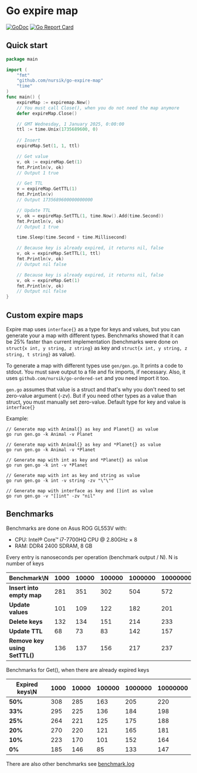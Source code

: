 # Go expire map
[![GoDoc](https://godoc.org/github.com/nursik/go-expire-map?status.svg)](https://godoc.org/github.com/nursik/go-expire-map)
[![Go Report Card](https://goreportcard.com/badge/github.com/nursik/go-expire-map)](https://goreportcard.com/report/github.com/nursik/go-expire-map)

## Quick start
```go
package main

import (
	"fmt"
	"github.com/nursik/go-expire-map"
	"time"
)
func main() {
    expireMap := expiremap.New()
    // You must call Close(), when you do not need the map anymore
    defer expireMap.Close()

    // GMT Wednesday, 1 January 2025, 0:00:00
    ttl := time.Unix(1735689600, 0)
    
    // Insert
    expireMap.Set(1, 1, ttl)

    // Get value
    v, ok := expireMap.Get(1)
    fmt.Println(v, ok)
    // Output 1 true

    // Get TTL
    v = expireMap.GetTTL(1)
    fmt.Println(v)
    // Output 1735689600000000000

    // Update TTL
    v, ok = expireMap.SetTTL(1, time.Now().Add(time.Second))
    fmt.Println(v, ok)
    // Output 1 true

    time.Sleep(time.Second + time.Millisecond)

    // Because key is already expired, it returns nil, false
    v, ok = expireMap.SetTTL(1, ttl)
    fmt.Println(v, ok)
    // Output nil false

    // Because key is already expired, it returns nil, false
    v, ok = expireMap.Get(1)
    fmt.Println(v, ok)
    // Output nil false
}

```

## Custom expire maps
Expire map uses `interface{}` as a type for keys and values, but you can generate your a map with different types.
Benchmarks showed that it can be 25% faster than current implementation (benchmarks were done on `struct{x int, y string, z string}` as key and `struct{x int, y string, z string, t string}` as value).

To generate a map with different types use `gen/gen.go`. It prints a code to stdout. You must save output to a file and fix imports, if necessary. Also, it uses `github.com/nursik/go-ordered-set` and you need import it too.

`gen.go` assumes that value is a struct and that's why you don't need to set zero-value argument (-zv). But if you need other types as a value than struct, you must manually set zero-value. Default type for key and value is `interface{}` 

Example:
```
// Generate map with Animal{} as key and Planet{} as value
go run gen.go -k Animal -v Planet

// Generate map with Animal{} as key and *Planet{} as value
go run gen.go -k Animal -v *Planet

// Generate map with int as key and *Planet{} as value
go run gen.go -k int -v *Planet

// Generate map with int as key and string as value
go run gen.go -k int -v string -zv "\"\""

// Generate map with interface as key and []int as value
go run gen.go -v "[]int" -zv "nil"

```
## Benchmarks
Benchmarks are done on Asus ROG GL553V with:
* CPU: Intel® Core™ i7-7700HQ CPU @ 2.80GHz × 8
* RAM: DDR4 2400 SDRAM, 8 GB

Every entry is nanoseconds per operation (benchmark output / N). N is number of keys

| Benchmark\N  | 1000 | 10000 | 100000 | 1000000 | 10000000 |
| ------------ | ---- | ----- | ------ | ------- | -------- |
| **Insert into empty map**     | 281 | 351 | 302 | 504 | 572 |
| **Update values**             | 101 | 109 | 122 | 182 | 201 |
| **Delete keys**               | 132 | 134 | 151 | 214 | 233 |
| **Update TTL**                |  68 | 73  | 83  | 142 | 157 |
| **Remove key using SetTTL()** | 136 | 137 | 156 | 217 | 237 |

Benchmarks for Get(), when there are already expired keys

| Expired keys\N  | 1000 | 10000 | 100000 | 1000000 | 10000000 |
| ------------    | ---- | ----- | ------ | ------- | -------- |
| **50%**         | 308  | 285   | 163    | 205     | 220 |
| **33%**         | 295  | 225   | 136    | 184     | 198 |
| **25%**         | 264  | 221   | 125    | 175     | 188 |
| **20%**         | 270  | 220   | 121    | 165     | 181 |
| **10%**         | 223  | 170   | 101    | 152     | 164 |
| **0%**          | 185  | 146   |  85    | 133     | 147 | 

There are also other benchmarks see [benchmark.log](https://github.com/nursik/go-expire-map/blob/master/benchmark.log)